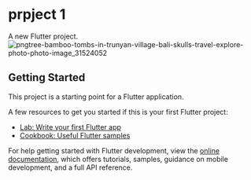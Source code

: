 # prpject 1

A new Flutter project.
![pngtree-bamboo-tombs-in-trunyan-village-bali-skulls-travel-explore-photo-photo-image_31524052](https://github.com/user-attachments/assets/9a4fc424-64f0-48b8-b02d-e2bed57bb0e8)

## Getting Started

This project is a starting point for a Flutter application.

A few resources to get you started if this is your first Flutter project:

- [Lab: Write your first Flutter app](https://docs.flutter.dev/get-started/codelab)
- [Cookbook: Useful Flutter samples](https://docs.flutter.dev/cookbook)

For help getting started with Flutter development, view the
[online documentation](https://docs.flutter.dev/), which offers tutorials,
samples, guidance on mobile development, and a full API reference.
